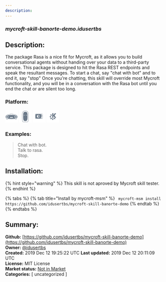 ```yaml
---
description: 
---
```


### _mycroft-skill-banorte-demo.idusertbs_  
## Description:  
The package Rasa is a nice fit for Mycroft, as it allows you to build conversational agents without handing over your data to a third-party service. This package is designed to hit the Rasa REST endpoints and speak the resultant messages.
To start a chat, say "chat with bot" and to end it, say "stop"
Once you're chatting, this skill will override most Mycroft functionality, and you will be in a conversation with the Rasa bot until you end the chat or are silent too long.  
### Platform:  
 ![Mark I](../.gitbook/assets/mark-1-icon.png)  ![Mark II](../.gitbook/assets/mark-2-icon.png)  ![Picroft](../.gitbook/assets/picroft-icon.png)  ![plasmoid](../.gitbook/assets/kde.png)   
### Examples:  
> Chat with bot.  
> Talk to rasa.  
> Stop.  
  
## Installation:  
{% hint style="warning" %}
This skill is not aproved by Mycroft skill tester.
{% endhint %}
    
{% tabs %}
{% tab title="Install by mycroft-msm" %}
``` mycroft-msm install https://github.com/idusertbs/mycroft-skill-banorte-demo```
{% endtab %}
  {% endtabs %}
    
## Summary:  
**Github:** [https://github.com/idusertbs/mycroft-skill-banorte-demo](https://github.com/idusertbs/mycroft-skill-banorte-demo)  
**Owner:** [@idusertbs](https://github.com/idusertbs)  
**Created:** 2019 Dec 12 19:25:22 UTC  **Last updated:** 2019 Dec 12 20:11:09 UTC  
**License:** MIT License  
**Market status:** [Not in Market](https://market.mycroft.ai/skill/)  
**Categories:** [ uncategorized ]   
